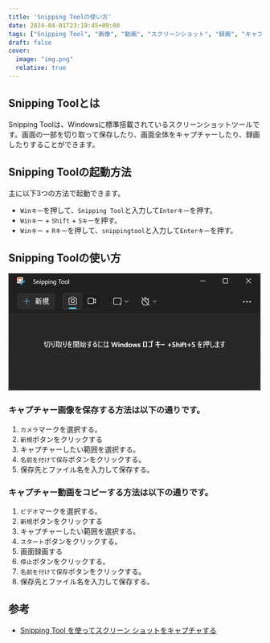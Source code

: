 ```yaml
---
title: 'Snipping Toolの使い方'
date: 2024-04-01T23:19:45+09:00
tags: ["Snipping Tool", "画像", "動画", "スクリーンショット", "録画", "キャプチャー"]
draft: false
cover:
  image: "img.png"
  relative: true
---
```


## Snipping Toolとは
Snipping Toolは、Windowsに標準搭載されているスクリーンショットツールです。画面の一部を切り取って保存したり、画面全体をキャプチャーしたり、録画したりすることができます。

## Snipping Toolの起動方法

主に以下3つの方法で起動できます。

- `Winキー`を押して、`Snipping Tool`と入力して`Enterキー`を押す。
- `Winキー` + `Shift` + `Sキー`を押す。
- `Winキー` + `Rキー`を押して、`snippingtool`と入力して`Enterキー`を押す。

## Snipping Toolの使い方
![img_1.png](img_1.png)

### キャプチャー画像を保存する方法は以下の通りです。

1. `カメラ`マークを選択する。
2. `新規`ボタンをクリックする
3. キャプチャーしたい範囲を選択する。
4. `名前を付けて保存`ボタンをクリックする。
5. 保存先とファイル名を入力して保存する。

### キャプチャー動画をコピーする方法は以下の通りです。

1. `ビデオ`マークを選択する。
2. `新規`ボタンをクリックする
3. キャプチャーしたい範囲を選択する。
4. `スタート`ボタンをクリックする。
5. 画面録画する
6. `停止`ボタンをクリックする。
7. `名前を付けて保存`ボタンをクリックする。
8. 保存先とファイル名を入力して保存する。

## 参考

- [Snipping Tool を使ってスクリーン ショットをキャプチャする](https://support.microsoft.com/ja-jp/windows/snipping-tool-%E3%82%92%E4%BD%BF%E3%81%A3%E3%81%A6%E3%82%B9%E3%82%AF%E3%83%AA%E3%83%BC%E3%83%B3-%E3%82%B7%E3%83%A7%E3%83%83%E3%83%88%E3%82%92%E3%82%AD%E3%83%A3%E3%83%97%E3%83%81%E3%83%A3%E3%81%99%E3%82%8B-00246869-1843-655f-f220-97299b865f6b)